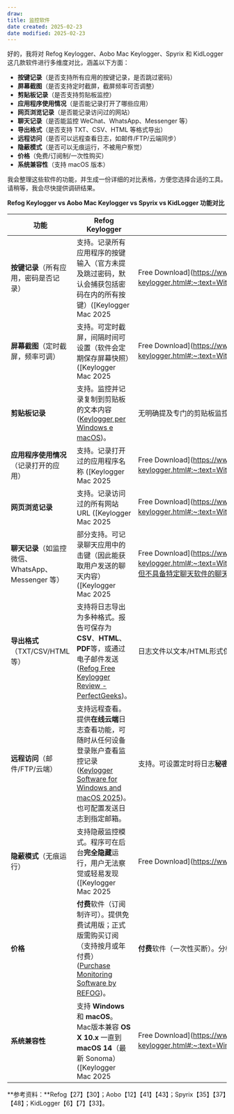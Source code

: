 ```yaml
---
draw:
title: 监控软件
date created: 2025-02-23
date modified: 2025-02-23
---
```


好的，我将对 Refog Keylogger、Aobo Mac Keylogger、Spyrix 和 KidLogger 这几款软件进行多维度对比，涵盖以下方面：

- **按键记录**（是否支持所有应用的按键记录，是否跳过密码）
- **屏幕截图**（是否支持定时截屏，截屏频率可否调整）
- **剪贴板记录**（是否支持剪贴板监控）
- **应用程序使用情况**（是否能记录打开了哪些应用）
- **网页浏览记录**（是否能记录访问过的网站）
- **聊天记录**（是否能监控 WeChat、WhatsApp、Messenger 等）
- **导出格式**（是否支持 TXT、CSV、HTML 等格式导出）
- **远程访问**（是否可以远程查看日志，如邮件/FTP/云端同步）
- **隐蔽模式**（是否可以无痕运行，不被用户察觉）
- **价格**（免费/订阅制/一次性购买）
- **系统兼容性**（支持 macOS 版本）

我会整理这些软件的功能，并生成一份详细的对比表格，方便您选择合适的工具。请稍等，我会尽快提供调研结果。

**Refog Keylogger vs Aobo Mac Keylogger vs Spyrix vs KidLogger 功能对比**

|**功能**|**Refog Keylogger**|**Aobo Mac Keylogger**|**Spyrix Keylogger**|**KidLogger**|
|---|---|---|---|---|
|**按键记录**（所有应用，密码是否记录）|支持。记录所有应用程序的按键输入（官方未提及跳过密码，默认会捕获包括密码在内的所有按键）([Keylogger Mac 2025|Free Download]([https://www.refog.com/mac-keylogger.html#:~:text=With%20Refog%20Keylogger%20Mac%2C%20all,be%20recorded%20by%20the%20software))。](https://www.refog.com/mac-keylogger.html#:~:text=With%20Refog%20Keylogger%20Mac%2C%20all,be%20recorded%20by%20the%20software\)\)%E3%80%82)|支持。记录所有按键输入，专业版甚至可记录隐藏输入的密码 ([Ardamax Keylogger Mac Review and Download](https://www.easemon.com/ardamax-keylogger.html#:~:text=))。|支持，但**不**记录密码（会跳过密码字段）([Spyrix Keylogger for Mac - Monitor Your Apple Computer Remotely](https://www.spyrix.com/keylogger-for-mac.php#:~:text=,12%20and%20above))。|
|**屏幕截图**（定时截屏，频率可调）|支持。可定时截屏，间隔时间可设置（软件会定期保存屏幕快照）([Keylogger Mac 2025|Free Download]([https://www.refog.com/mac-keylogger.html#:~:text=With%20Refog%20Keylogger%20Mac%2C%20all,be%20recorded%20by%20the%20software))。](https://www.refog.com/mac-keylogger.html#:~:text=With%20Refog%20Keylogger%20Mac%2C%20all,be%20recorded%20by%20the%20software\)\)%E3%80%82)|支持。按照预设时间间隔捕获桌面截图 ([Aobo Releases Mac OS X Keylogger 3.0.1](https://www.darkreading.com/cybersecurity-analytics/aobo-releases-mac-os-x-keylogger-3-0-1#:~:text=Aobo%20Mac%20OS%20X%20Keylogger,1%20features))。|支持。按指定间隔自动截屏 ([Spyrix Keylogger for Mac - Monitor Your Apple Computer Remotely](https://www.spyrix.com/keylogger-for-mac.php#:~:text=,12%20and%20above))。|
|**剪贴板记录**|支持。监控并记录复制到剪贴板的文本内容 ([Keylogger per Windows e macOS](https://www.refog.com/keylogger.html#:~:text=Use%20Refog%20to%3A))。|无明确提及专门的剪贴板监控功能（默认不支持）。|支持。具备剪贴板监控功能，记录用户复制粘贴的内容 ([Keylogger per Windows e macOS](https://www.refog.com/keylogger.html#:~:text=,fragments%20copied%20to%20the%20clipboard)) ([Spyrix Keylogger for Mac - Monitor Your Apple Computer Remotely](https://www.spyrix.com/keylogger-for-mac.php#:~:text=%2A%20))。|支持。记录每次复制/粘贴的文本信息 ([](https://kidlogger.net/blog/kidlogger-for-mac-1-0.html#:~:text=1,net%20services))。|
|**应用程序使用情况**（记录打开的应用）|支持。记录打开过的应用程序名称 ([Keylogger Mac 2025|Free Download]([https://www.refog.com/mac-keylogger.html#:~:text=With%20Refog%20Keylogger%20Mac%2C%20all,be%20recorded%20by%20the%20software))。](https://www.refog.com/mac-keylogger.html#:~:text=With%20Refog%20Keylogger%20Mac%2C%20all,be%20recorded%20by%20the%20software\)\)%E3%80%82)|支持。记录运行的应用程序（3.0.3版起新增记录应用名称功能）([Download Aobo Keylogger Professional for Mac|MacUpdate]([https://www.macupdate.com/app/mac/44296#:~:text=,of%20deferred%20keystroke%20log%20update))。](https://www.macupdate.com/app/mac/44296#:~:text=,of%20deferred%20keystroke%20log%20update\)\)%E3%80%82)|
|**网页浏览记录**|支持。记录访问过的所有网站URL ([Keylogger Mac 2025|Free Download]([https://www.refog.com/mac-keylogger.html#:~:text=With%20Refog%20Keylogger%20Mac%2C%20all,be%20recorded%20by%20the%20software))。](https://www.refog.com/mac-keylogger.html#:~:text=With%20Refog%20Keylogger%20Mac%2C%20all,be%20recorded%20by%20the%20software\)\)%E3%80%82)|支持。记录各浏览器访问的网站历史 ([Download Aobo Keylogger Professional for Mac|MacUpdate]([https://www.macupdate.com/app/mac/44296#:~:text=Aobo%20Keylogger%20Professional%20is%20an,available%20in%20Aobo%20Mac%20Keylogger))（即使删除浏览记录，仍保存网址](https://www.macupdate.com/app/mac/44296#:~:text=Aobo%20Keylogger%20Professional%20is%20an,available%20in%20Aobo%20Mac%20Keylogger\)\)%EF%BC%88%E5%8D%B3%E4%BD%BF%E5%88%A0%E9%99%A4%E6%B5%8F%E8%A7%88%E8%AE%B0%E5%BD%95%EF%BC%8C%E4%BB%8D%E4%BF%9D%E5%AD%98%E7%BD%91%E5%9D%80) ([Ardamax Keylogger Mac Review and Download](https://www.easemon.com/ardamax-keylogger.html#:~:text=))）。|
|**聊天记录**（如监控微信、WhatsApp、Messenger 等）|部分支持。可记录聊天应用中的击键（因此能获取用户发送的聊天内容）([Keylogger Mac 2025|Free Download]([https://www.refog.com/mac-keylogger.html#:~:text=With%20Refog%20Keylogger%20Mac%2C%20all,be%20recorded%20by%20the%20software))；但不具备特定聊天软件的聊天记录解析，仅能通过按键日志和截图查看。](https://www.refog.com/mac-keylogger.html#:~:text=With%20Refog%20Keylogger%20Mac%2C%20all,be%20recorded%20by%20the%20software\)\)%EF%BC%9B%E4%BD%86%E4%B8%8D%E5%85%B7%E5%A4%87%E7%89%B9%E5%AE%9A%E8%81%8A%E5%A4%A9%E8%BD%AF%E4%BB%B6%E7%9A%84%E8%81%8A%E5%A4%A9%E8%AE%B0%E5%BD%95%E8%A7%A3%E6%9E%90%EF%BC%8C%E4%BB%85%E8%83%BD%E9%80%9A%E8%BF%87%E6%8C%89%E9%94%AE%E6%97%A5%E5%BF%97%E5%92%8C%E6%88%AA%E5%9B%BE%E6%9F%A5%E7%9C%8B%E3%80%82)|支持。监控常见IM聊天，两侧内容均可记录（专业版可捕获Skype、WhatsApp等双方聊天内容）([Ardamax Keylogger Mac Review and Download](https://www.easemon.com/ardamax-keylogger.html#:~:text=))。|支持。可监控20多种聊天平台活动，包括 **Facebook Messenger、FaceTime（Mac）、WhatsApp、Viber、Skype** 等 ([Spyrix - Purchase Full Version of Keylogger and Monitoring Software](https://www.spyrix.com/purchase.php#:~:text=Live%20Viewing%20WEB%20Camera%20Live,from%20the%20user%27s%20web%20camera))（完整版功能）。|
|**导出格式**（TXT/CSV/HTML 等）|支持将日志导出为多种格式。报告可保存为**CSV**、**HTML**、**PDF**等，或通过电子邮件发送 ([Refog Free Keylogger Review - PerfectGeeks](https://perfectgeeks.com/refog-free-keylogger-review/#:~:text=Refog%20Free%20Keylogger%20Review%20,or%20send%20them%20by%20email))。|日志文件以文本/HTML形式保存，通过本地日志查看或邮件/FTP获取 ([Download Aobo Keylogger Professional for Mac|MacUpdate]([https://www.macupdate.com/app/mac/44296#:~:text=Aobo%20Keylogger%20Professional%20is%20an,available%20in%20Aobo%20Mac%20Keylogger))。无明确提供CSV等导出选项。](https://www.macupdate.com/app/mac/44296#:~:text=Aobo%20Keylogger%20Professional%20is%20an,available%20in%20Aobo%20Mac%20Keylogger\)\)%E3%80%82%E6%97%A0%E6%98%8E%E7%A1%AE%E6%8F%90%E4%BE%9BCSV%E7%AD%89%E5%AF%BC%E5%87%BA%E9%80%89%E9%A1%B9%E3%80%82)|支持。日志上传至**云端账户**保存，可在线查看或下载备份；也支持设置邮件、FTP发送日志 ([Spyrix Keylogger for Mac - Monitor Your Apple Computer Remotely](https://www.spyrix.com/keylogger-for-mac.php#:~:text=,12%20and%20above)) ([Spyrix Keylogger for Mac - Monitor Your Apple Computer Remotely](https://www.spyrix.com/keylogger-for-mac.php#:~:text=Two))（企业版报告支持CSV/HTML导出）。|
|**远程访问**（邮件/FTP/云端）|支持远程查看。提供**在线云端**日志查看功能，可随时从任何设备登录账户查看监控记录 ([Keylogger Software for Windows and macOS 2025](https://www.refog.com/#:~:text=REFOG%20Personal%20Monitor%20collects%20and,your%20kids%20are%20up%20to))。也可配置发送日志到指定邮箱。|支持。可设置定时将日志**秘密发送**到邮箱或上传至FTP服务器，便于远程查看 ([Aobo Releases Mac OS X Keylogger 3.0.1](https://www.darkreading.com/cybersecurity-analytics/aobo-releases-mac-os-x-keylogger-3-0-1#:~:text=,protection%20of%20the%20program))。|支持。通过**安全的Web账户**远程查看所有日志 ([Spyrix Keylogger for Mac - Monitor Your Apple Computer Remotely](https://www.spyrix.com/keylogger-for-mac.php#:~:text=,12%20and%20above))；亦可启用邮件或FTP定期发送日志 ([Spyrix Keylogger for Mac - Monitor Your Apple Computer Remotely](https://www.spyrix.com/keylogger-for-mac.php#:~:text=%2A%20))。|支持。可将日志同步到**KidLogger云端**（登录网站查看）([](https://kidlogger.net/blog/kidlogger-for-mac-1-0.html#:~:text=5,Protect%20itself%20with%20a%20password))；也支持配置日志通过电子邮件或Dropbox云盘发送/同步 ([](https://kidlogger.net/blog/kidlogger-for-mac-1-0.html#:~:text=5,Protect%20itself%20with%20a%20password))。|
|**隐蔽模式**（无痕运行）|支持隐蔽监控模式。程序可在后台**完全隐藏**运行，用户无法察觉或轻易发现 ([Keylogger Mac 2025|Free Download]([https://www.refog.com/mac-keylogger.html#:~:text=Runs%20Undetected))。](https://www.refog.com/mac-keylogger.html#:~:text=Runs%20Undetected\)\)%E3%80%82)|支持。以**隐身**方式运行且不可检测 ([Aobo Releases Mac OS X Keylogger 3.0.1](https://www.darkreading.com/cybersecurity-analytics/aobo-releases-mac-os-x-keylogger-3-0-1#:~:text=Aobo%20Mac%20OS%20X%20Keylogger,1%20features))；带有密码保护，防止他人退出程序。|支持。安装后应用不会显示在运行进程、程序列表中（**隐形模式**）([Spyrix Keylogger for Mac - Monitor Your Apple Computer Remotely](https://www.spyrix.com/keylogger-for-mac.php#:~:text=%2A%20))。用户无法发现监控进程。|
|**价格**|**付费**软件（订阅制许可）。提供免费试用版；正式版需购买订阅（支持按月或年付费）([Purchase Monitoring Software by REFOG](https://www.refog.com/pricing.html#:~:text=for%201%20Device%20))。|**付费**软件（一次性买断）。分标准版和专业版；专业版价格约 **$117 美元** ([Download Aobo Keylogger Professional for Mac|MacUpdate]([https://www.macupdate.com/app/mac/44296#:~:text=Invisible%20keylogger%20with%20email%2C%20FTP%2C,and%20password%20support))（标准版功能有限价更低）。](https://www.macupdate.com/app/mac/44296#:~:text=Invisible%20keylogger%20with%20email%2C%20FTP%2C,and%20password%20support\)\)%EF%BC%88%E6%A0%87%E5%87%86%E7%89%88%E5%8A%9F%E8%83%BD%E6%9C%89%E9%99%90%E4%BB%B7%E6%9B%B4%E4%BD%8E%EF%BC%89%E3%80%82)|提供**免费版**（基础功能有限，含广告）和**付费完整版**。完整版采用订阅制，1台Mac许可约 **$79/年** ([Spyrix - Purchase Full Version of Keylogger and Monitoring Software](https://www.spyrix.com/purchase.php#:~:text=Spyrix%20Personal%20Monitor))（折后价）。|
|**系统兼容性**|支持 **Windows** 和 **macOS**。Mac版本兼容 **OS X 10.x** 一直到 **macOS 14**（最新 Sonoma）([Keylogger Mac 2025|Free Download]([https://www.refog.com/mac-keylogger.html#:~:text=Windows%2011%2C10%2C8%20%3B%20macOS%2010))。](https://www.refog.com/mac-keylogger.html#:~:text=Windows%2011%2C10%2C8%20%3B%20macOS%2010\)\)%E3%80%82)|仅支持 **macOS**。兼容 **Mac OS X 10.4 或更高**版本 ([Download Aobo Keylogger Professional for Mac|MacUpdate]([https://www.macupdate.com/app/mac/44296#:~:text=Mac%20OS%20X%2010,later))（支持早期至至少](https://www.macupdate.com/app/mac/44296#:~:text=Mac%20OS%20X%2010,later\)\)%EF%BC%88%E6%94%AF%E6%8C%81%E6%97%A9%E6%9C%9F%E8%87%B3%E8%87%B3%E5%B0%91) 10.8+，新系统兼容性未知）。|

**参考资料：**Refog【27】【30】；Aobo【12】【41】【43】；Spyrix【35】【37】【48】；KidLogger【6】【7】【33】。

